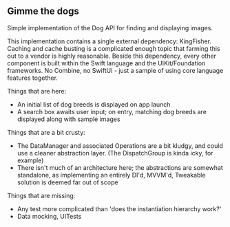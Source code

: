 ## Gimme the dogs

Simple implementation of the Dog API for finding and displaying images.

This implementation contains a single external dependency: KingFisher. Caching and cache busting is a complicated enough topic that farming this out to a vendor is highly reasonable. Beside this dependency, every other component is built within the Swift language and the UIKit/Foundation frameworks. No Combine, no SwiftUI - just a sample of using core language features together.

Things that are here:
- An initial list of dog breeds is displayed on app launch
- A search box awaits user input; on entry, matching dog breeds are displayed along with sample images

Things that are a bit crusty:
- The DataManager and associated Operations are a bit kludgy, and could use a cleaner abstraction layer. (The DispatchGroup is kinda icky, for example)
- There isn't much of an architecture here; the abstractions are somewhat standalone, as implementing an entirely DI'd, MVVM'd, Tweakable solution is deemed far out of scope

Things that are missing:
- Any test more complicated than 'does the instantiation hierarchy work?'
- Data mocking, UITests


